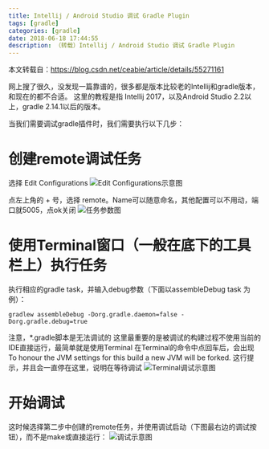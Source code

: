 ```yaml
---
title: Intellij / Android Studio 调试 Gradle Plugin
tags: [gradle]
categories: [gradle]
date: 2018-06-18 17:44:55
description: （转载）Intellij / Android Studio 调试 Gradle Plugin
---
```

本文转载自：https://blog.csdn.net/ceabie/article/details/55271161

网上搜了很久，没发现一篇靠谱的，很多都是版本比较老的Intellij和gradle版本，和现在的都不合适。
这里的教程是指 Intellij 2017，以及Android Studio 2.2以上，gradle 2.14.1以后的版本。

当我们需要调试gradle插件时，我们需要执行以下几步：

# 创建remote调试任务

选择 Edit Configurations
![Edit Configurations示意图](1.png)

点左上角的 + 号，选择 remote。Name可以随意命名，其他配置可以不用动，端口就5005，点ok关闭
![任务参数图](2.png)

# 使用Terminal窗口（一般在底下的工具栏上）执行任务

执行相应的gradle task，并输入debug参数（下面以assembleDebug task 为例）：
```
gradlew assembleDebug -Dorg.gradle.daemon=false -Dorg.gradle.debug=true
```

注意，*.gradle脚本是无法调试的
这里最重要的是被调试的构建过程不使用当前的IDE直接运行，最简单就是使用Terminal
在Terminal的命令中点回车后，会出现 To honour the JVM settings for this build a new JVM will be forked. 这行提示，并且会一直停在这里，说明在等待调试
![Terminal调试示意图](3.png)

# 开始调试

这时候选择第二步中创建的remote任务，并使用调试启动（下图最右边的调试按钮），而不是make或直接运行：
![调试示意图](4.png)
